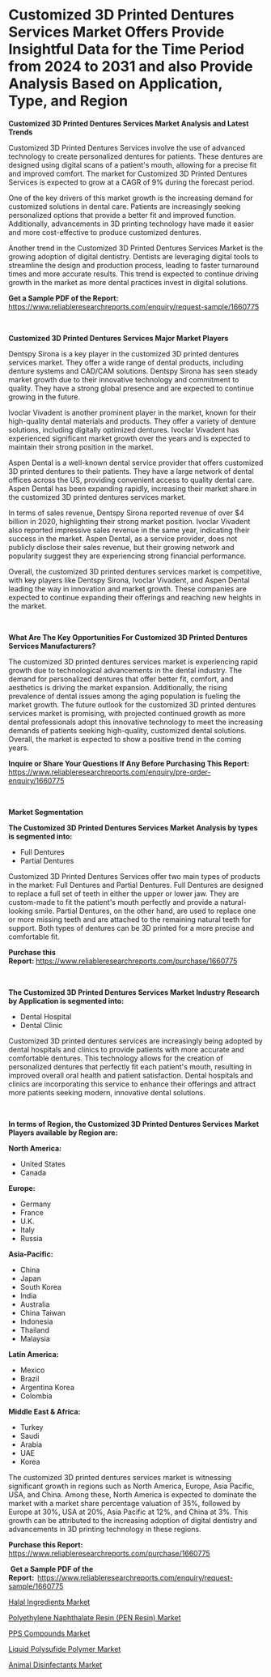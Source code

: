 <p><h1>Customized 3D Printed Dentures Services Market Offers Provide Insightful Data for the Time Period from 2024 to 2031 and also Provide Analysis Based on Application, Type, and Region</h1></p><p><strong>Customized 3D Printed Dentures Services Market Analysis and Latest Trends</strong></p>
<p><p>Customized 3D Printed Dentures Services involve the use of advanced technology to create personalized dentures for patients. These dentures are designed using digital scans of a patient's mouth, allowing for a precise fit and improved comfort. The market for Customized 3D Printed Dentures Services is expected to grow at a CAGR of 9% during the forecast period.</p><p>One of the key drivers of this market growth is the increasing demand for customized solutions in dental care. Patients are increasingly seeking personalized options that provide a better fit and improved function. Additionally, advancements in 3D printing technology have made it easier and more cost-effective to produce customized dentures.</p><p>Another trend in the Customized 3D Printed Dentures Services Market is the growing adoption of digital dentistry. Dentists are leveraging digital tools to streamline the design and production process, leading to faster turnaround times and more accurate results. This trend is expected to continue driving growth in the market as more dental practices invest in digital solutions.</p></p>
<p><strong>Get a Sample PDF of the Report:&nbsp;</strong> <a href="https://www.reliableresearchreports.com/enquiry/request-sample/1660775">https://www.reliableresearchreports.com/enquiry/request-sample/1660775</a></p>
<p>&nbsp;</p>
<p><strong>Customized 3D Printed Dentures Services Major Market Players</strong></p>
<p><p>Dentspy Sirona is a key player in the customized 3D printed dentures services market. They offer a wide range of dental products, including denture systems and CAD/CAM solutions. Dentspy Sirona has seen steady market growth due to their innovative technology and commitment to quality. They have a strong global presence and are expected to continue growing in the future.</p><p>Ivoclar Vivadent is another prominent player in the market, known for their high-quality dental materials and products. They offer a variety of denture solutions, including digitally optimized dentures. Ivoclar Vivadent has experienced significant market growth over the years and is expected to maintain their strong position in the market.</p><p>Aspen Dental is a well-known dental service provider that offers customized 3D printed dentures to their patients. They have a large network of dental offices across the US, providing convenient access to quality dental care. Aspen Dental has been expanding rapidly, increasing their market share in the customized 3D printed dentures services market.</p><p>In terms of sales revenue, Dentspy Sirona reported revenue of over $4 billion in 2020, highlighting their strong market position. Ivoclar Vivadent also reported impressive sales revenue in the same year, indicating their success in the market. Aspen Dental, as a service provider, does not publicly disclose their sales revenue, but their growing network and popularity suggest they are experiencing strong financial performance.</p><p>Overall, the customized 3D printed dentures services market is competitive, with key players like Dentspy Sirona, Ivoclar Vivadent, and Aspen Dental leading the way in innovation and market growth. These companies are expected to continue expanding their offerings and reaching new heights in the market.</p></p>
<p>&nbsp;</p>
<p><strong>What Are The Key Opportunities For Customized 3D Printed Dentures Services Manufacturers?</strong></p>
<p><p>The customized 3D printed dentures services market is experiencing rapid growth due to technological advancements in the dental industry. The demand for personalized dentures that offer better fit, comfort, and aesthetics is driving the market expansion. Additionally, the rising prevalence of dental issues among the aging population is fueling the market growth. The future outlook for the customized 3D printed dentures services market is promising, with projected continued growth as more dental professionals adopt this innovative technology to meet the increasing demands of patients seeking high-quality, customized dental solutions. Overall, the market is expected to show a positive trend in the coming years.</p></p>
<p><strong>Inquire or Share Your Questions If Any Before Purchasing This Report:</strong> <a href="https://www.reliableresearchreports.com/enquiry/pre-order-enquiry/1660775">https://www.reliableresearchreports.com/enquiry/pre-order-enquiry/1660775</a></p>
<p>&nbsp;</p>
<p><strong>Market Segmentation</strong></p>
<p><strong>The Customized 3D Printed Dentures Services Market Analysis by types is segmented into:</strong></p>
<p><ul><li>Full Dentures</li><li>Partial Dentures</li></ul></p>
<p><p>Customized 3D Printed Dentures Services offer two main types of products in the market: Full Dentures and Partial Dentures. Full Dentures are designed to replace a full set of teeth in either the upper or lower jaw. They are custom-made to fit the patient's mouth perfectly and provide a natural-looking smile. Partial Dentures, on the other hand, are used to replace one or more missing teeth and are attached to the remaining natural teeth for support. Both types of dentures can be 3D printed for a more precise and comfortable fit.</p></p>
<p><strong>Purchase this Report:&nbsp;</strong><a href="https://www.reliableresearchreports.com/purchase/1660775">https://www.reliableresearchreports.com/purchase/1660775</a></p>
<p>&nbsp;</p>
<p><strong>The Customized 3D Printed Dentures Services Market Industry Research by Application is segmented into:</strong></p>
<p><ul><li>Dental Hospital</li><li>Dental Clinic</li></ul></p>
<p><p>Customized 3D printed dentures services are increasingly being adopted by dental hospitals and clinics to provide patients with more accurate and comfortable dentures. This technology allows for the creation of personalized dentures that perfectly fit each patient's mouth, resulting in improved overall oral health and patient satisfaction. Dental hospitals and clinics are incorporating this service to enhance their offerings and attract more patients seeking modern, innovative dental solutions.</p></p>
<p>&nbsp;</p>
<p><strong>In terms of Region, the Customized 3D Printed Dentures Services Market Players available by Region are:</strong></p>
<p>
    <p> <strong> North America: </strong>
        <ul>
            <li>United States</li>
            <li>Canada</li>
        </ul>
        </p> 
    <p> <strong> Europe: </strong>
        <ul>
            <li>Germany</li>
            <li>France</li>
            <li>U.K.</li>
            <li>Italy</li>
            <li>Russia</li>
        </ul>
        </p> 
    <p> <strong> Asia-Pacific: </strong>
        <ul>
            <li>China</li>
            <li>Japan</li>
            <li>South Korea</li>
            <li>India</li>
            <li>Australia</li>
            <li>China Taiwan</li>
            <li>Indonesia</li>
            <li>Thailand</li>
            <li>Malaysia</li>
        </ul>
        </p> 
    <p> <strong> Latin America: </strong>
        <ul>
            <li>Mexico</li>
            <li>Brazil</li>
            <li>Argentina Korea</li>
            <li>Colombia</li>
        </ul>
        </p> 
    <p> <strong> Middle East & Africa: </strong>
        <ul>
            <li>Turkey</li>
            <li>Saudi</li>
            <li>Arabia</li>
            <li>UAE</li>
            <li>Korea</li>
        </ul>
    </p>
    </p>
<p><p>The customized 3D printed dentures services market is witnessing significant growth in regions such as North America, Europe, Asia Pacific, USA, and China. Among these, North America is expected to dominate the market with a market share percentage valuation of 35%, followed by Europe at 30%, USA at 20%, Asia Pacific at 12%, and China at 3%. This growth can be attributed to the increasing adoption of digital dentistry and advancements in 3D printing technology in these regions.</p></p>
<p><strong>Purchase this Report: </strong><a href="https://www.reliableresearchreports.com/purchase/1660775">https://www.reliableresearchreports.com/purchase/1660775</a></p>
<p>&nbsp;<strong>Get a Sample PDF of the Report:&nbsp;&nbsp;</strong><a href="https://www.reliableresearchreports.com/enquiry/request-sample/1660775">https://www.reliableresearchreports.com/enquiry/request-sample/1660775</a></p>
<p><strong></strong></p>
<p><p><a href="https://view.publitas.com/reportprime-1/halal-ingredients-market-size-and-examines-its-market-scope-with-a-primary-focus-on-growth-opportunities-and-forecasted-trends-spanning-from-2024-to-2031/">Halal Ingredients Market</a></p><p><a href="https://fearless-okapi-6c8.notion.site/Polyethylene-Naphthalate-Resin-PEN-Resin-Market-Size-Growing-and-Forecasted-for-period-from-2024--e4a79e47fbe24a1181e697d0a2656185">Polyethylene Naphthalate Resin (PEN Resin) Market</a></p><p><a href="https://zircon-bluebell-299.notion.site/Insights-into-PPS-Compounds-Market-Size-Analysing-Market-Share-Trends-and-Growth-from-2024-to-203-b9febb09f44b4085be7d89e4efccffd2">PPS Compounds Market</a></p><p><a href="https://scarlet-rocket-c63.notion.site/Liquid-Polysufide-Polymer-Market-Size-Evaluating-its-Market-Trends-Growth-and-Projections-2024--c3fce977575c42bfb1fa9bdbd4972c59">Liquid Polysufide Polymer Market</a></p><p><a href="https://view.publitas.com/reportprime-1/animal-disinfectants-market-furnish-information-about-market-size-market-share-market-dynamics-and-projections-spanning-from-2024-to-2031/">Animal Disinfectants Market</a></p></p>